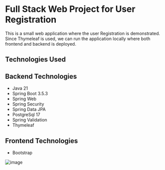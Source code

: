 
# Full Stack Web Project for User Registration

This is a small web application where the user Registration is demonstrated. Since Thymeleaf is used, we can run the application locally where both frontend and backend is deployed.


## Technologies Used




## Backend Technologies

- Java 21
- Spring Boot 3.5.3
- Spring Web
- Spring Security
- Spring Data JPA
- PostgreSql 17
- Spring Validation
- Thymeleaf

## Frontend Technologies

- Bootstrap

![image](https://github.com/user-attachments/assets/9ef011bc-6063-48cd-9c95-dee5ccbd2a97)

